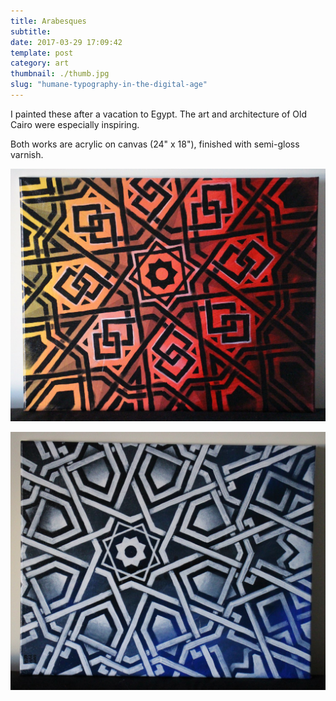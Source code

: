 ```yaml
---
title: Arabesques
subtitle:
date: 2017-03-29 17:09:42
template: post
category: art
thumbnail: ./thumb.jpg
slug: "humane-typography-in-the-digital-age"
---
```


I painted these after a vacation to Egypt. The art and architecture of Old Cairo were especially inspiring.

<!-- more -->

Both works are acrylic on canvas (24" x 18"), finished with semi-gloss varnish.

![yep yep yep](./RJS-001-levant-one.jpg "yep yep")

![yep yep yep](./RJS-002-levant-two.jpg "yep yep")

